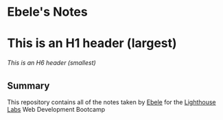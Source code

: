 # Ebele's Notes
# This is an H1 header (largest)
###### This is an H6 header (smallest)
## Summary


This repository contains all of the notes taken by [Ebele](https://github.com/eby84) for the [Lighthouse Labs](https://www.lighthouselabs.ca/) Web Development Bootcamp

